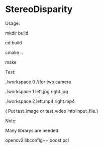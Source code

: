 # StereoDisparity

Usage:

mkdir build

cd build

cmake ..

make


Test:

./workspace 0 //for two camera

./workspace 1 left.jpg right.jpg

./workspace 2 left.mp4 right.mp4

( Put test_image or test_video into input_file.) 


Note:

Many librarys are needed.

opencv2
libconfig++
boost
pcl
